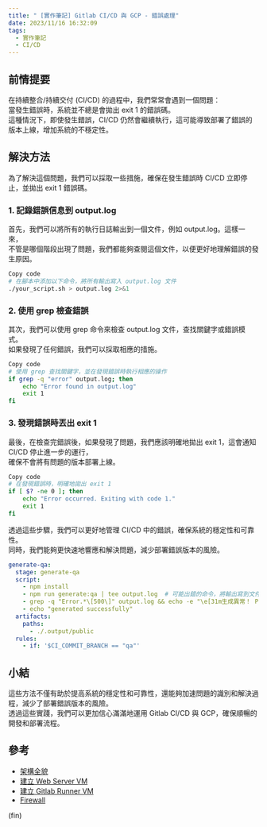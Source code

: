 ```yaml
---
title: " [實作筆記] Gitlab CI/CD 與 GCP - 錯誤處理"
date: 2023/11/16 16:32:09
tags:
  - 實作筆記
  - CI/CD
---
```


## 前情提要

在持續整合/持續交付 (CI/CD) 的過程中，我們常常會遇到一個問題：  
當發生錯誤時，系統並不總是會拋出 exit 1 的錯誤碼。  
這種情況下，即使發生錯誤，CI/CD 仍然會繼續執行，這可能導致部署了錯誤的版本上線，增加系統的不穩定性。

## 解決方法

為了解決這個問題，我們可以採取一些措施，確保在發生錯誤時 CI/CD 立即停止，並拋出 exit 1 錯誤碼。

### 1. 記錄錯誤信息到 output.log

  首先，我們可以將所有的執行日誌輸出到一個文件，例如 output.log。這樣一來，  
  不管是哪個階段出現了問題，我們都能夠查閱這個文件，以便更好地理解錯誤的發生原因。  

  ```bash
  Copy code
  # 在腳本中添加以下命令，將所有輸出寫入 output.log 文件
  ./your_script.sh > output.log 2>&1
  ```

### 2. 使用 grep 檢查錯誤

  其次，我們可以使用 grep 命令來檢查 output.log 文件，查找關鍵字或錯誤模式。  
  如果發現了任何錯誤，我們可以採取相應的措施。

  ```bash
  Copy code
  # 使用 grep 查找關鍵字，並在發現錯誤時執行相應的操作
  if grep -q "error" output.log; then
      echo "Error found in output.log"
      exit 1
  fi
  ```

### 3. 發現錯誤時丟出 exit 1

  最後，在檢查完錯誤後，如果發現了問題，我們應該明確地拋出 exit 1，這會通知 CI/CD 停止進一步的運行，  
  確保不會將有問題的版本部署上線。  

  ```bash
  Copy code
  # 在發現錯誤時，明確地拋出 exit 1
  if [ $? -ne 0 ]; then
      echo "Error occurred. Exiting with code 1."
      exit 1
  fi
  ```

透過這些步驟，我們可以更好地管理 CI/CD 中的錯誤，確保系統的穩定性和可靠性。  
同時，我們能夠更快速地響應和解決問題，減少部署錯誤版本的風險。  

```yaml
generate-qa:
  stage: generate-qa
  script:
    - npm install
    - npm run generate:qa | tee output.log  # 可能出錯的命令，將輸出寫到文件
    - grep -q "Error.*\[500\]" output.log && echo -e "\e[31m生成異常！ Prerendering 發生 500 Error\e[0m" && exit 1
    - echo "generated successfully"
  artifacts:
    paths:
      - ./.output/public
  rules:
    - if: '$CI_COMMIT_BRANCH == "qa"'
```

## 小結

這些方法不僅有助於提高系統的穩定性和可靠性，還能夠加速問題的識別和解決過程，減少了部署錯誤版本的風險。  
透過這些實踐，我們可以更加信心滿滿地運用 Gitlab CI/CD 與 GCP，確保順暢的開發和部署流程。  

## 參考

- [架構全貌](https://blog.marsen.me/2023/04/13/2023/gitlab_ci_and_gcp_vm/)
- [建立 Web Server VM](https://blog.marsen.me/2023/04/14/2023/gitlab_ci_and_gcp_vm_create_server/)
- [建立 Gitlab Runner VM](https://blog.marsen.me/2023/04/14/2023/gitlab_ci_and_gcp_vm_cretae_runner/)
- [Firewall](https://blog.marsen.me/2023/04/14/2023/gitlab_ci_and_gcp_vm_firewall/)

(fin)
